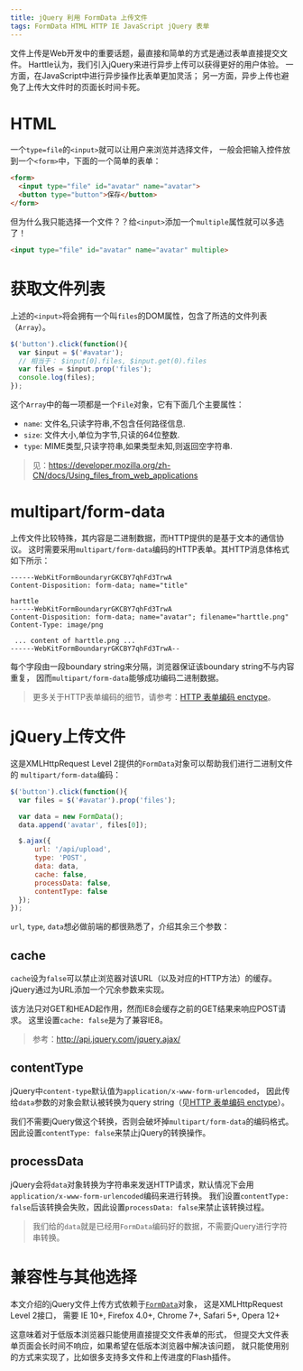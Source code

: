 ```yaml
---
title: jQuery 利用 FormData 上传文件
tags: FormData HTML HTTP IE JavaScript jQuery 表单 
---
```


文件上传是Web开发中的重要话题，最直接和简单的方式是通过表单直接提交文件。
Harttle认为，我们引入jQuery来进行异步上传可以获得更好的用户体验。
一方面，在JavaScript中进行异步操作比表单更加灵活；
另一方面，异步上传也避免了上传大文件时的页面长时间卡死。

<!--more-->

# HTML 

一个`type=file`的`<input>`就可以让用户来浏览并选择文件，
一般会把输入控件放到一个`<form>`中，下面的一个简单的表单：

```html
<form>
  <input type="file" id="avatar" name="avatar">
  <button type="button">保存</button>
</form>
```

但为什么我只能选择一个文件？？给`<input>`添加一个`multiple`属性就可以多选了！

```html
<input type="file" id="avatar" name="avatar" multiple>
```

# 获取文件列表

上述的`<input>`将会拥有一个叫`files`的DOM属性，包含了所选的文件列表（`Array`）。

```javascript
$('button').click(function(){
  var $input = $('#avatar');
  // 相当于： $input[0].files, $input.get(0).files
  var files = $input.prop('files');
  console.log(files);
});
```

这个`Array`中的每一项都是一个`File`对象，它有下面几个主要属性：

* `name`: 文件名,只读字符串,不包含任何路径信息.
* `size`: 文件大小,单位为字节,只读的64位整数.
* `type`: MIME类型,只读字符串,如果类型未知,则返回空字符串.

> 见：<https://developer.mozilla.org/zh-CN/docs/Using_files_from_web_applications>

# multipart/form-data

上传文件比较特殊，其内容是二进制数据，而HTTP提供的是基于文本的通信协议。
这时需要采用`multipart/form-data`编码的HTTP表单。其HTTP消息体格式如下所示：

```
------WebKitFormBoundaryrGKCBY7qhFd3TrwA
Content-Disposition: form-data; name="title"

harttle
------WebKitFormBoundaryrGKCBY7qhFd3TrwA
Content-Disposition: form-data; name="avatar"; filename="harttle.png"
Content-Type: image/png

 ... content of harttle.png ...
------WebKitFormBoundaryrGKCBY7qhFd3TrwA--
```

每个字段由一段boundary string来分隔，浏览器保证该boundary string不与内容重复，
因而`multipart/form-data`能够成功编码二进制数据。

> 更多关于HTTP表单编码的细节，请参考：[HTTP 表单编码 enctype][form-enc]。

# jQuery上传文件

这是XMLHttpRequest Level 2提供的`FormData`对象可以帮助我们进行二进制文件的
`multipart/form-data`编码：

```javascript
$('button').click(function(){
  var files = $('#avatar').prop('files');

  var data = new FormData();
  data.append('avatar', files[0]);

  $.ajax({
      url: '/api/upload',
      type: 'POST',
      data: data,
      cache: false,
      processData: false,
      contentType: false
  });
});
```

`url`, `type`, `data`想必做前端的都很熟悉了，介绍其余三个参数：

## cache

`cache`设为`false`可以禁止浏览器对该URL（以及对应的HTTP方法）的缓存。
jQuery通过为URL添加一个冗余参数来实现。

该方法只对GET和HEAD起作用，然而IE8会缓存之前的GET结果来响应POST请求。
这里设置`cache: false`是为了兼容IE8。

> 参考：<http://api.jquery.com/jquery.ajax/>

## contentType

jQuery中`content-type`默认值为`application/x-www-form-urlencoded`，
因此传给`data`参数的对象会默认被转换为query string（见[HTTP 表单编码 enctype][form-enc]）。

我们不需要jQuery做这个转换，否则会破坏掉`multipart/form-data`的编码格式。
因此设置`contentType: false`来禁止jQuery的转换操作。

## processData

jQuery会将`data`对象转换为字符串来发送HTTP请求，默认情况下会用
`application/x-www-form-urlencoded`编码来进行转换。
我们设置`contentType: false`后该转换会失败，因此设置`processData: false`来禁止该转换过程。

> 我们给的`data`就是已经用`FormData`编码好的数据，不需要jQuery进行字符串转换。

# 兼容性与其他选择

本文介绍的jQuery文件上传方式依赖于[`FormData`][formdata]对象， 
这是XMLHttpRequest Level 2接口，
需要 IE 10+, Firefox 4.0+, Chrome 7+, Safari 5+, Opera 12+

这意味着对于低版本浏览器只能使用直接提交文件表单的形式，
但提交大文件表单页面会长时间不响应，如果希望在低版本浏览器中解决该问题，
就只能使用别的方式来实现了，比如很多支持多文件和上传进度的Flash插件。

[formdata]: https://developer.mozilla.org/en-US/docs/Web/API/FormData
[form-enc]: /2016/04/11/http-form-endoding
